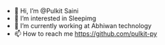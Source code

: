 - 👋 Hi, I’m @Pulkit Saini
- 👀 I’m interested in Sleepimg
- 🌱 I’m currently working at Abhiwan technology
- 📫 How to reach me https://github.com/pulkit-py


<!---
Pulkitabhiwan/Pulkitabhiwan is a ✨ special ✨ repository because its `README.md` (this file) appears on your GitHub profile.
You can click the Preview link to take a look at your changes.
--->
